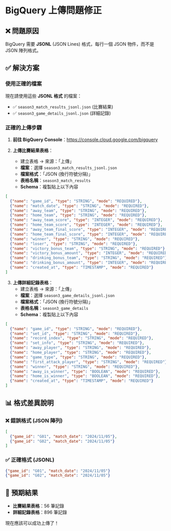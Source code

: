 # BigQuery 上傳問題修正

## ❌ 問題原因
BigQuery 需要 **JSONL** (JSON Lines) 格式，每行一個 JSON 物件，而不是 JSON 陣列格式。

## ✅ 解決方案

### 使用正確的檔案
現在請使用這些 **JSONL 格式** 的檔案：
- ✅ `season3_match_results_jsonl.json` (比賽結果)
- ✅ `season3_game_details_jsonl.json` (詳細記錄)

### 正確的上傳步驟

1. **前往 BigQuery Console**：https://console.cloud.google.com/bigquery

2. **上傳比賽結果表格**：
   - 建立表格 → 來源：「上傳」
   - **檔案**：選擇 `season3_match_results_jsonl.json`
   - **檔案格式**：「JSON (換行符號分隔)」
   - **表格名稱**：`season3_match_results`
   - **Schema**：複製貼上以下內容

```json
[
  {"name": "game_id", "type": "STRING", "mode": "REQUIRED"},
  {"name": "match_date", "type": "STRING", "mode": "REQUIRED"},
  {"name": "away_team", "type": "STRING", "mode": "REQUIRED"},
  {"name": "home_team", "type": "STRING", "mode": "REQUIRED"},
  {"name": "away_team_score", "type": "INTEGER", "mode": "REQUIRED"},
  {"name": "home_team_score", "type": "INTEGER", "mode": "REQUIRED"},
  {"name": "away_team_final_score", "type": "INTEGER", "mode": "REQUIRED"},
  {"name": "home_team_final_score", "type": "INTEGER", "mode": "REQUIRED"},
  {"name": "winner", "type": "STRING", "mode": "REQUIRED"},
  {"name": "loser", "type": "STRING", "mode": "REQUIRED"},
  {"name": "victory_bonus_team", "type": "STRING", "mode": "REQUIRED"},
  {"name": "victory_bonus_amount", "type": "INTEGER", "mode": "REQUIRED"},
  {"name": "drinking_bonus_team", "type": "STRING", "mode": "REQUIRED"},
  {"name": "drinking_bonus_amount", "type": "INTEGER", "mode": "REQUIRED"},
  {"name": "created_at", "type": "TIMESTAMP", "mode": "REQUIRED"}
]
```

3. **上傳詳細記錄表格**：
   - 建立表格 → 來源：「上傳」
   - **檔案**：選擇 `season3_game_details_jsonl.json`
   - **檔案格式**：「JSON (換行符號分隔)」
   - **表格名稱**：`season3_game_details`
   - **Schema**：複製貼上以下內容

```json
[
  {"name": "game_id", "type": "STRING", "mode": "REQUIRED"},
  {"name": "set_id", "type": "STRING", "mode": "REQUIRED"},
  {"name": "record_index", "type": "STRING", "mode": "REQUIRED"},
  {"name": "set_info", "type": "STRING", "mode": "REQUIRED"},
  {"name": "away_player", "type": "STRING", "mode": "REQUIRED"},
  {"name": "home_player", "type": "STRING", "mode": "REQUIRED"},
  {"name": "game_type", "type": "STRING", "mode": "REQUIRED"},
  {"name": "first_attack_player", "type": "STRING", "mode": "REQUIRED"},
  {"name": "winner", "type": "STRING", "mode": "REQUIRED"},
  {"name": "away_is_winner", "type": "BOOLEAN", "mode": "REQUIRED"},
  {"name": "home_is_winner", "type": "BOOLEAN", "mode": "REQUIRED"},
  {"name": "created_at", "type": "TIMESTAMP", "mode": "REQUIRED"}
]
```

## 📊 格式差異說明

### ❌ 錯誤格式 (JSON 陣列)
```json
[
  {"game_id": "G01", "match_date": "2024/11/05"},
  {"game_id": "G02", "match_date": "2024/11/05"}
]
```

### ✅ 正確格式 (JSONL)
```json
{"game_id": "G01", "match_date": "2024/11/05"}
{"game_id": "G02", "match_date": "2024/11/05"}
```

## 🎯 預期結果
- **比賽結果表格**：56 筆記錄
- **詳細記錄表格**：896 筆記錄

現在應該可以成功上傳了！
